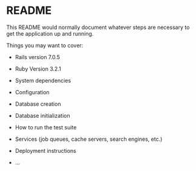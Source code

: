 # README

This README would normally document whatever steps are necessary to get the
application up and running.

Things you may want to cover:

* Rails version 7.0.5
* Ruby Version 3.2.1

* System dependencies

* Configuration

* Database creation

* Database initialization

* How to run the test suite

* Services (job queues, cache servers, search engines, etc.)

* Deployment instructions

* ...
